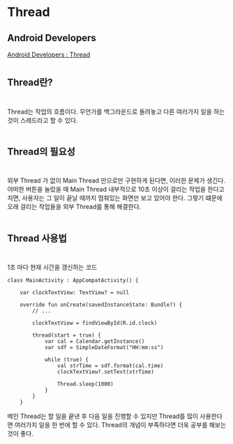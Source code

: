 # Thread

## Android Developers

[Android Developers : Thread](https://developer.android.com/reference/java/lang/Thread)
#

## Thread란?<br><br>

 Thread는 작업의 흐름이다. 무언가를 백그라운드로 돌려놓고 다른 여러가지 일을 하는 것이 스레드라고 할 수 있다. <br><br>

## Thread의 필요성<br><br>

 외부 Thread 가 없이 Main Thread 만으로만 구현하게 된다면, 이러한 문제가 생긴다. 어떠한 버튼을 눌렀을 때 Main Thread 내부적으로 10초 이상이 걸리는 작업을 한다고 치면, 사용자는 그 일이 끝날 때까지 멈춰있는 화면만 보고 있어야 한다. 그렇기 떄문에 오래 걸리는 작업들을 외부 Thread를 통해 해결한다.<br><br>

 

## Thread 사용법<br><br>

1초 마다 현재 시간을 갱신하는 코드

```
class MainActivity : AppCompatActivity() {

    var clockTextView: TextView? = null

    override fun onCreate(savedInstanceState: Bundle?) {
        // ...

        clockTextView = findViewById(R.id.clock)

        thread(start = true) {
            var cal = Calendar.getInstance()
            var sdf = SimpleDateFormat("HH:mm:ss")

            while (true) {
                val strTime = sdf.format(cal.time)
                clockTextView?.setText(strTime)

                Thread.sleep(1000)
            }
        }
    }
```

 메인 Thread는 할 일을 끝낸 후 다음 일을 진행할 수 있지만 Thread를 많이 사용한다면 여러가지 일을 한 번에 할 수 있다. Thread의 개념이 부족하다면 더욱 공부를 해보는 것이 좋다.